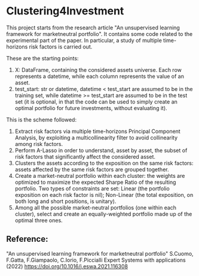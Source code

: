 # Clustering4Investment
This project starts from the research article "An unsupervised learning framework for marketneutral portfolio". It contains some code related to the experimental part of the paper. In particular, a study of multiple time-horizons risk factors is carried out.

These are the starting points:

1) X: DataFrame, containing the considered assets universe. Each row represents a datetime, while each column represents the value of an asset.
2) test_start: str or datetime, datetime < test_start are assumed to be in the training set, while datetime >= test_start are assumed to be in the test set (it is optional, in that the code can be used to simply create an optimal portfolio for future investments, without evaluating it).


This is the scheme followed:

1) Extract risk factors via multiple time-horizons Principal Component Analysis, by exploiting a multicollinearity filter to avoid collinearity among risk factors.
2) Perform A-Lasso in order to understand, asset by asset, the subset of risk factors that significantly affect the considered asset.
3) Clusters the assets according to the exposition on the same risk factors: assets affected by the same risk factors are grouped together.
4) Create a market-neutral portfolio within each cluster: the weights are optimized to maximize the expected Sharpe Ratio of the resulting portfolio. Two types of constraints are set: Linear (the portfolio exposition on each risk factor is nil); Non-Linear (the total exposition, on both long and short positions, is unitary).
5) Among all the possible market-neutral portfolios (one within each cluster), select and create an equally-weighted portfolio made up of the optimal three ones.












## Reference:
"An unsupervised learning framework for marketneutral portfolio"
S.Cuomo, F.Gatta, F.Giampaolo, C.Iorio, F.Piccialli
Expert Systems with applications (2022) 
https://doi.org/10.1016/j.eswa.2021.116308
